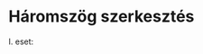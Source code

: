 # Háromszög szerkesztés

I. eset:

<!--stackedit_data:
eyJoaXN0b3J5IjpbNzM4MjA1NDYxLDczMDk5ODExNl19
-->